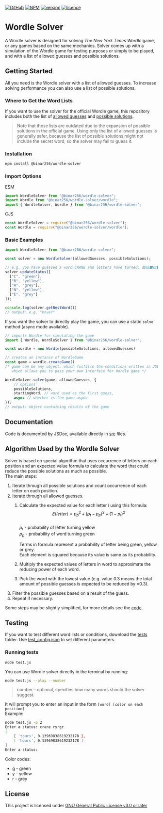 [![GitHub](https://badgen.net/badge/icon/GitHub/010409?icon=github&label)](https://github.com/Binar256/Wordle_solver)
[![NPM](https://img.shields.io/badge/NPM-red?logo=npm)](https://www.npmjs.com/package/@binar256/wordle-solver)
[![version](https://img.shields.io/npm/v/@binar256/wordle-solver)](https://www.npmjs.com/package/@binar256/wordle-solver)
[![licence](https://img.shields.io/npm/l/@binar256/wordle-solver?color=007ec6)](https://github.com/Binar256/Wordle_solver/blob/main/LICENSE)
# Wordle Solver

A Wordle solver is designed for solving *The New York Times Wordle* game, or any games based on the same mechanics.
Solver comes up with a simulation of the Wordle game for testing purposes or simply to be played, and with a list of allowed guesses and possible solutions. 

## Getting Started
All you need is the Wordle solver with a list of allowed guesses. To increase solving performance you can also use a list of possible solutions.

### Where to Get the Word Lists
If you want to use the solver for the official Wordle game, this repository includes both the list of [allowed guesses](https://github.com/Binar256/Wordle_solver/tree/main/word_lists/allowed_guesses.txt) and [possible solutions](https://github.com/Binar256/Wordle_solver/tree/main/word_lists/possible_solutions.txt).

> Note that those lists are outdated due to the expansion of possible solutions in the official game.
> Using only the list of allowed guesses is generally safer, because the list of possible solutions might not include the secret word, so the solver may fail to guess it.

### Installation
```bash
npm install @binar256/wordle-solver
```
### Import Options
ESM
```js
import WordleSolver from "@binar256/wordle-solver";
import Wordle from "@binar256/wordle-solver/wordle";
import { WordleSolver, Wordle } from "@binar256/wordle-solver";
```

CJS
```js
const WordleSolver = require("@binar256/wordle-solver");
const Wordle = require("@binar256/wordle-solver/wordle");
```

### Basic Examples

```js
import WordleSolver from "@binar256/wordle-solver";

const solver = new WordleSolver(allowedGuesses, possibleSolutions);

// e.g. you have guessed a word CRANE and letters have turned: 🟩🟨⬛🟨⬛,
solver.updateStatus([
  ["C", "green"],
  ["R", "yellow"],
  ["A", "grey"],
  ["N", "yellow"],
  ["E", "grey"]
]);

console.log(solver.getBestWord())
// output: e.g. "hover"
```
If you want the solver to directly play the game, you can use a static `solve` method (async mode available).

```js
// imports Wordle for simulating the game
import { Wordle, WordleSolver } from "@binar256/wordle-solver";

const wordle = new Wordle(possibleSolutions, allowedGuesses)

// creates an instance of WordleGame
const game = wordle.createGame()
/* game can be any object, which fulfills the conditions written in JSDoc,
   which allows you to pass your own interface for Wordle game */

WordleSolver.solve(game, allowedGuesses, {
	// options
	possibleSolutions,
	startingWord, // word used as the first guess,
	async // whether is the game async
});
// output: object containing results of the game
```

## Documentation
Code is documented by JSDoc, available directly in [src](https://github.com/Binar256/Wordle_solver/tree/main/src) files.

## Algorithm Used by the Wordle Solver
Solver is based on special algorithm that uses occurrence of letters on each position and an expected value formula to calculate the word that could reduce the possible solutions as much as possible.  
The main steps:

1. Iterate through all possible solutions and count occurrence of each letter on each position.
2. Iterate through all allowed guesses. 
	1. Calculate the expected value for each letter $l$ using this formula:  
	$$E(letter) = p_p ^2 + (p_t - p_p)^2 + (1 - p_t)^2$$  
		$p_t$ - probability of letter turning yellow  
		$p_p$ - probability of word turning green
		
		Terms in formula represent a probability of letter being green, yellow or grey.  
		Each element is squared because its value is same as its probability. 
	
	3. Multiply the expected values of letters in word to approximate the reducing power of each word.

	4. Pick the word with the lowest value (e.g. value $0.3$ means the total amount of possible guesses is expected to be reduced by $\times0.3$).
3. Filter the possible guesses based on a result of the guess.
4. Repeat if necessary.

Some steps may be slightly simplified, for more details see the [code](https://github.com/Binar256/Wordle_solver/blob/main/src/wordle_solver.js).

## Testing
If you want to test different word lists or conditions, download the [tests](https://github.com/Binar256/Wordle_solver/blob/main/tests) folder.
Use [test_config.json](https://github.com/Binar256/Wordle_solver/blob/main/tests/test_config.json) to set different parameters.  

### Running tests
```bash
node test.js
```

You can use Wordle solver directly in the terminal by running:
```bash
node test.js --play --number
```
> number - optional, specifies how many words should the solver suggest.

It will prompt you to enter an input in the form `[word] [color on each position]`  
Example:
```bash
node test.js -p 2
Enter a status: crane ryrgr
[
	[ 'tours', 0.13969838619232178 ],
	[ 'hours', 0.13969838619232178 ]
]
Enter a status:
```
Color codes:
 - g - green
 - y - yellow
 - r - grey

## License
This project is licensed under [GNU General Public License v3.0 or later](https://www.gnu.org/licenses/gpl-3.0.html)
